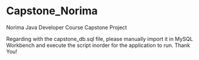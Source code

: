 # Capstone_Norima
Norima Java Developer Course Capstone Project

Regarding with the capstone_db.sql file, please manually import it in MySQL Workbench and execute the script inorder for the application to run. Thank You!
